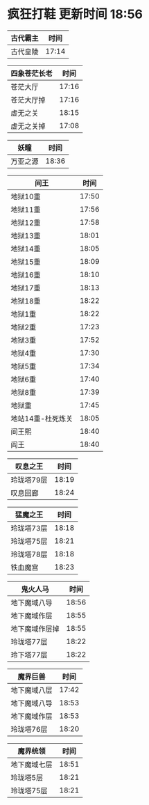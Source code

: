 # 疯狂打鞋 更新时间 18:56

| 古代霸主   | 时间    |
|--------|-------|
| 古代皇陵 | 17:14 |

| 四象苍茫长老   | 时间    |
|--------|-------|
| 苍茫大厅 | 17:16 |
| 苍茫大厅掉 | 17:16 |
| 虚无之关 | 18:15 |
| 虚无之关掉 | 17:08 |

| 妖瞳   | 时间    |
|--------|-------|
| 万亚之源 | 18:36 |

| 间王   | 时间    |
|--------|-------|
| 地狱10重 | 17:50 |
| 地狱11重 | 17:56 |
| 地狱12重 | 17:58 |
| 地狱13重 | 18:01 |
| 地狱14重 | 18:05 |
| 地狱15重 | 18:09 |
| 地狱16重 | 18:10 |
| 地狱17重 | 18:13 |
| 地狱18重 | 18:22 |
| 地狱1重 | 18:22 |
| 地狱2重 | 17:23 |
| 地狱3重 | 17:52 |
| 地狱4重 | 17:30 |
| 地狱5重 | 17:34 |
| 地狱6重 | 17:40 |
| 地狱8重 | 17:39 |
| 地狱重 | 17:45 |
| 地站14重-杜死炼关 | 18:05 |
| 间王熙 | 18:40 |
| 阎王 | 18:40 |

| 叹息之王   | 时间    |
|--------|-------|
| 玲珑塔79层 | 18:19 |
| 叹息回廊 | 18:24 |

| 猛魔之王   | 时间    |
|--------|-------|
| 玲珑塔73层 | 18:18 |
| 玲珑塔75层 | 18:21 |
| 玲珑塔78层 | 18:18 |
| 铁血魔宫 | 18:23 |

| 鬼火人马   | 时间    |
|--------|-------|
| 地下魔域八导 | 18:56 |
| 地下魔域作层 | 18:55 |
| 地下魔域作层掉 | 18:55 |
| 玲珑塔77层 | 18:22 |
| 玲下塔77层 | 18:22 |

| 魔界巨兽   | 时间    |
|--------|-------|
| 地下魔域八层 | 17:42 |
| 地下魔域八导 | 18:53 |
| 地下魔域作层 | 18:53 |
| 玲珑塔76层 | 18:20 |

| 魔界统领   | 时间    |
|--------|-------|
| 地下魔域七层 | 18:51 |
| 玲珑塔5层 | 18:21 |
| 玲珑塔75层 | 18:21 |